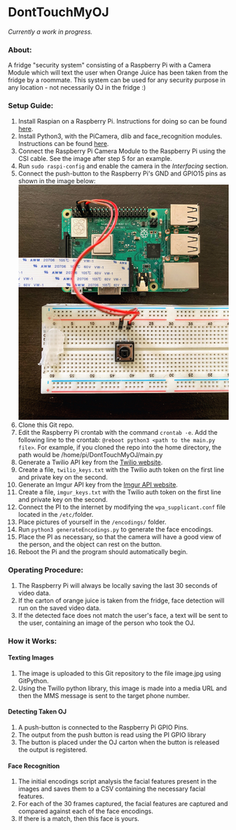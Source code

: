 # DontTouchMyOJ
_Currently a work in progress._

### About:
A fridge "security system" consisting of a Raspberry Pi with a Camera Module which will text the user when Orange Juice has been taken from the fridge by a roommate. This system can be used for any security purpose in any location - not necessarily OJ in the fridge :)

### Setup Guide: 
1. Install Raspian on a Raspberry Pi. Instructions for doing so can be found [here](https://www.raspberrypi.org/documentation/installation/installing-images/).
2. Install Python3, with the PiCamera, dlib and face_recognition modules. Instructions can be found [here](https://gist.github.com/ageitgey/1ac8dbe8572f3f533df6269dab35df65).
3. Connect the Raspberry Pi Camera Module to the Raspberry Pi using the CSI cable. See the image after step 5 for an example.
4. Run `sudo raspi-config` and enable the camera in the _Interfacing_ section.
5. Connect the push-button to the Raspberry Pi's GND and GPIO15 pins as shown in the image below:
![connectionGuide](https://raw.githubusercontent.com/NikhilCBhat/DontTouchMyOJ/master/connectionGuide.jpg)
6. Clone this Git repo.
7. Edit the Raspberry Pi crontab with the command `crontab -e`. Add the following line to the crontab: `@reboot python3 <path to the main.py file>`. For example, if you cloned the repo into the home directory, the path would be /home/pi/DontTouchMyOJ/main.py
8. Generate a Twilio API key from the [Twilio website](https://www.twilio.com). 
9. Create a file, `twilio_keys.txt` with the Twilio auth token on the first line and private key on the second.
10. Generate an Imgur API key from the [Imgur API website](https://api.imgur.com). 
11. Create a file, `imgur_keys.txt` with the Twilio auth token on the first line and private key on the second.
12. Connect the PI to the internet by modifying the `wpa_supplicant.conf` file located in the `/etc/`folder.
13. Place pictures of yourself in the `/encodings/` folder.
14. Run `python3 generateEncodings.py` to generate the face encodings.
15. Place the PI as necessary, so that the camera will have a good view of the person, and the object can rest on the button. 
16. Reboot the Pi and the program should automatically begin.

### Operating Procedure: 
1) The Raspberry Pi will always be locally saving the last 30 seconds of video data.
2) If the carton of orange juice is taken from the fridge, face detection will run on the saved video data.
3) If the detected face does not match the user's face, a text will be sent to the user, containing an image of the person who took the OJ.

### How it Works:

#### Texting Images
1) The image is uploaded to this Git repository to the file image.jpg using GitPython.
2) Using the Twillo python library, this image is made into a media URL and then the MMS message is sent to the target phone number.

#### Detecting Taken OJ
1) A push-button is connected to the Raspberry Pi GPIO Pins. 
2) The output from the push button is read using the PI GPIO library
3) The button is placed under the OJ carton when the button is released the output is registered.

#### Face Recognition
1) The initial encodings script analysis the facial features present in the images and saves them to a CSV containing the necessary facial features.
2) For each of the 30 frames captured, the facial features are captured and compared against each of the face encodings. 
3) If there is a match, then this face is yours. 
